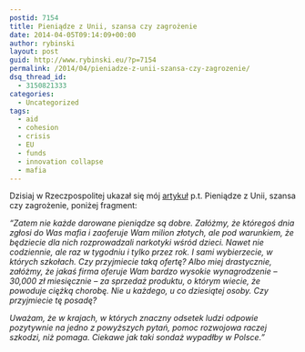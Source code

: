 ```yaml
---
postid: 7154
title: Pieniądze z Unii, szansa czy zagrożenie
date: 2014-04-05T09:14:09+00:00
author: rybinski
layout: post
guid: http://www.rybinski.eu/?p=7154
permalink: /2014/04/pieniadze-z-unii-szansa-czy-zagrozenie/
dsq_thread_id:
  - 3150821333
categories:
  - Uncategorized
tags:
  - aid
  - cohesion
  - crisis
  - EU
  - funds
  - innovation collapse
  - mafia
---
```

Dzisiaj w Rzeczpospolitej ukazał się mój [artykuł](http://www.ekonomia.rp.pl/artykul/705506,1099612-Pieniadze-z-Unii--szansa-czy-zagrozenie.html) p.t. Pieniądze z Unii, szansa czy zagrożenie, poniżej fragment:

_“Zatem nie każde darowane pieniądze są dobre. Załóżmy, że któregoś dnia zgłosi do Was mafia i zaoferuje Wam milion złotych, ale pod warunkiem, że będziecie dla nich rozprowadzali narkotyki wśród dzieci. Nawet nie codziennie, ale raz w tygodniu i tylko przez rok. I sami wybierzecie, w których szkołach. Czy przyjmiecie taką ofertę? Albo miej drastycznie, załóżmy, że jakaś firma oferuje Wam bardzo wysokie wynagrodzenie – 30,000 zł miesięcznie – za sprzedaż produktu, o którym wiecie, że powoduje ciężką chorobę. Nie u każdego, u co dziesiątej osoby. Czy przyjmiecie tę posadę?_

_Uważam, że w krajach, w których znaczny odsetek ludzi odpowie pozytywnie na jedno z powyższych pytań, pomoc rozwojowa raczej szkodzi, niż pomaga. Ciekawe jak taki sondaż wypadłby w Polsce.”_
